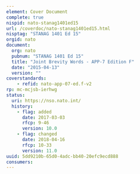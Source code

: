 ```yaml
---
element: Cover Document
complete: true
nispid: nato-stanag1401ed15
url: /coverdoc/nato-stanag1401ed15.html
nisptag: "STANAG 1401 Ed 15"
orgid: nato
document:
  org: nato
  pubnum: "STANAG 1401 Ed 15"
  title: "Joint Brevity Words - APP-7 Edition F"
  date: "2015-04-13"
  version: ""
coverstandards:
    - refid: nato-app-07-ed.f-v2
rp: mc-mcjsb-ierhwg
status:
  uri: https://nso.nato.int/
  history: 
    - flag: added
      date: 2017-03-03
      rfcp: 9-46
      version: 10.0
    - flag: changed
      date: 2018-04-16
      rfcp: 10-33
      version: 11.0
uuid: 5dd9210b-65d0-4adc-bb40-20efc9ecd888
consumers:
---
```

